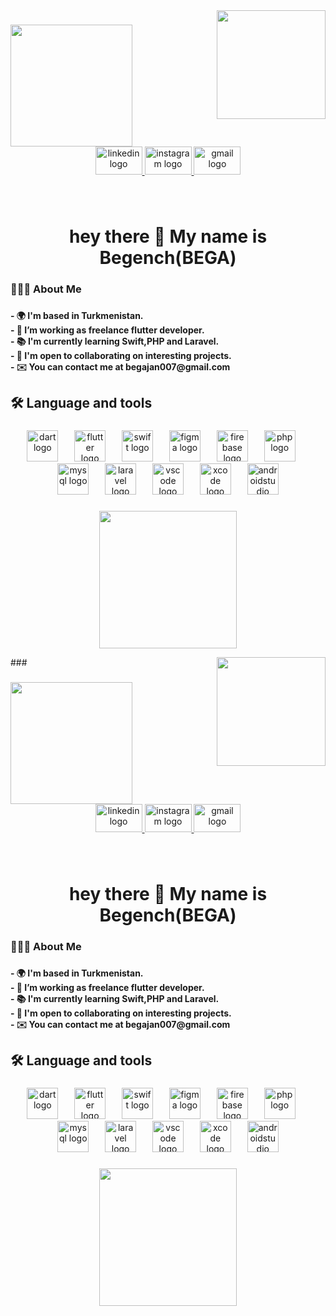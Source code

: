 <img align="right" height="174" src="https://camo.githubusercontent.com/62da68eb62b1e5f175f7d1f0191dd89a653d7908feb22d37d4a0ab07365d6791/68747470733a2f2f6d656469612e67697068792e636f6d2f6d656469612f4d3967624264396e6244724f5475314d71782f67697068792e676966"  />

###

<img align="left" height="195" src="https://miro.medium.com/v2/resize:fit:1400/format:webp/1*YWLkxromkAfNXyro145prw.png  "  />

###

<br clear="both">

<div align="center">
  <a href="linkedin.com/in/begench-charyyev" target="_blank">
    <img src="https://raw.githubusercontent.com/maurodesouza/profile-readme-generator/master/src/assets/icons/social/linkedin/default.svg" width="75" height="45" alt="linkedin logo"  />
  </a>
  <a href="https://www.instagram.com/bega.dart" target="_blank">
    <img src="https://raw.githubusercontent.com/maurodesouza/profile-readme-generator/master/src/assets/icons/social/instagram/default.svg" width="75" height="45" alt="instagram logo"  />
  </a>
  <a href="begajan007@gmail.com" target="_blank">
    <img src="https://raw.githubusercontent.com/maurodesouza/profile-readme-generator/master/src/assets/icons/social/gmail/default.svg" width="75" height="45" alt="gmail logo"  />
  </a>
</div>

###

<br clear="both">

<h1 align="center">hey there 👋 My name is Begench(BEGA)</h1>

###

<h3 align="left">👨🏻‍💻  About Me</h3>

###

<h4 align="left">- 🌍  I'm based in Turkmenistan.<br>- 🔭 I’m working as freelance flutter developer.<br>- 📚 I'm currently learning Swift,PHP and Laravel.<br>- 🤝  I'm open to collaborating on interesting projects.<br>- ✉️  You can contact me at begajan007@gmail.com</h4>

###

<h2 align="left">🛠 Language and tools</h2>

###

<div align="center">
  <img src="https://cdn.jsdelivr.net/gh/devicons/devicon/icons/dart/dart-original.svg" height="50" alt="dart logo"  />
  <img width="18" />
  <img src="https://cdn.jsdelivr.net/gh/devicons/devicon/icons/flutter/flutter-original.svg" height="50" alt="flutter logo"  />
  <img width="18" />
  <img src="https://cdn.jsdelivr.net/gh/devicons/devicon/icons/swift/swift-original.svg" height="50" alt="swift logo"  />
  <img width="18" />
  <img src="https://cdn.jsdelivr.net/gh/devicons/devicon/icons/figma/figma-original.svg" height="50" alt="figma logo"  />
  <img width="18" />
  <img src="https://cdn.jsdelivr.net/gh/devicons/devicon/icons/firebase/firebase-plain-wordmark.svg" height="50" alt="firebase logo"  />
  <img width="18" />
  <img src="https://cdn.jsdelivr.net/gh/devicons/devicon/icons/php/php-original.svg" height="50" alt="php logo"  />
  <img width="18" />
  <img src="https://cdn.jsdelivr.net/gh/devicons/devicon/icons/mysql/mysql-original.svg" height="50" alt="mysql logo"  />
  <img width="18" />
  <img src="https://cdn.jsdelivr.net/gh/devicons/devicon/icons/laravel/laravel-plain.svg" height="50" alt="laravel logo"  />
  <img width="18" />
  <img src="https://cdn.jsdelivr.net/gh/devicons/devicon/icons/vscode/vscode-original.svg" height="50" alt="vscode logo"  />
  <img width="18" />
  <img src="https://cdn.jsdelivr.net/gh/devicons/devicon/icons/xcode/xcode-original.svg" height="50" alt="xcode logo"  />
  <img width="18" />
  <img src="https://cdn.jsdelivr.net/gh/devicons/devicon/icons/androidstudio/androidstudio-original.svg" height="50" alt="androidstudio logo"  />
</div>

###

<div align="center">
  <img height="220" src="https://devrel.andfun.cn/devrel/posts/2022/05/eE3MhT.gif"  />
</div>

###<img align="right" height="174" src="https://camo.githubusercontent.com/62da68eb62b1e5f175f7d1f0191dd89a653d7908feb22d37d4a0ab07365d6791/68747470733a2f2f6d656469612e67697068792e636f6d2f6d656469612f4d3967624264396e6244724f5475314d71782f67697068792e676966"  />

###

<img align="left" height="195" src="https://miro.medium.com/v2/resize:fit:1400/format:webp/1*YWLkxromkAfNXyro145prw.png  "  />

###

<br clear="both">

<div align="center">
  <a href="linkedin.com/in/begench-charyyev" target="_blank">
    <img src="https://raw.githubusercontent.com/maurodesouza/profile-readme-generator/master/src/assets/icons/social/linkedin/default.svg" width="75" height="45" alt="linkedin logo"  />
  </a>
  <a href="https://www.instagram.com/bega.dart" target="_blank">
    <img src="https://raw.githubusercontent.com/maurodesouza/profile-readme-generator/master/src/assets/icons/social/instagram/default.svg" width="75" height="45" alt="instagram logo"  />
  </a>
  <a href="begajan007@gmail.com" target="_blank">
    <img src="https://raw.githubusercontent.com/maurodesouza/profile-readme-generator/master/src/assets/icons/social/gmail/default.svg" width="75" height="45" alt="gmail logo"  />
  </a>
</div>

###

<br clear="both">

<h1 align="center">hey there 👋 My name is Begench(BEGA)</h1>

###

<h3 align="left">👨🏻‍💻  About Me</h3>

###

<h4 align="left">- 🌍  I'm based in Turkmenistan.<br>- 🔭 I’m working as freelance flutter developer.<br>- 📚 I'm currently learning Swift,PHP and Laravel.<br>- 🤝  I'm open to collaborating on interesting projects.<br>- ✉️  You can contact me at begajan007@gmail.com</h4>

###

<h2 align="left">🛠 Language and tools</h2>

###

<div align="center">
  <img src="https://cdn.jsdelivr.net/gh/devicons/devicon/icons/dart/dart-original.svg" height="50" alt="dart logo"  />
  <img width="18" />
  <img src="https://cdn.jsdelivr.net/gh/devicons/devicon/icons/flutter/flutter-original.svg" height="50" alt="flutter logo"  />
  <img width="18" />
  <img src="https://cdn.jsdelivr.net/gh/devicons/devicon/icons/swift/swift-original.svg" height="50" alt="swift logo"  />
  <img width="18" />
  <img src="https://cdn.jsdelivr.net/gh/devicons/devicon/icons/figma/figma-original.svg" height="50" alt="figma logo"  />
  <img width="18" />
  <img src="https://cdn.jsdelivr.net/gh/devicons/devicon/icons/firebase/firebase-plain-wordmark.svg" height="50" alt="firebase logo"  />
  <img width="18" />
  <img src="https://cdn.jsdelivr.net/gh/devicons/devicon/icons/php/php-original.svg" height="50" alt="php logo"  />
  <img width="18" />
  <img src="https://cdn.jsdelivr.net/gh/devicons/devicon/icons/mysql/mysql-original.svg" height="50" alt="mysql logo"  />
  <img width="18" />
  <img src="https://cdn.jsdelivr.net/gh/devicons/devicon/icons/laravel/laravel-plain.svg" height="50" alt="laravel logo"  />
  <img width="18" />
  <img src="https://cdn.jsdelivr.net/gh/devicons/devicon/icons/vscode/vscode-original.svg" height="50" alt="vscode logo"  />
  <img width="18" />
  <img src="https://cdn.jsdelivr.net/gh/devicons/devicon/icons/xcode/xcode-original.svg" height="50" alt="xcode logo"  />
  <img width="18" />
  <img src="https://cdn.jsdelivr.net/gh/devicons/devicon/icons/androidstudio/androidstudio-original.svg" height="50" alt="androidstudio logo"  />
</div>

###

<div align="center">
  <img height="220" src="https://devrel.andfun.cn/devrel/posts/2022/05/eE3MhT.gif"  />
</div>

###
